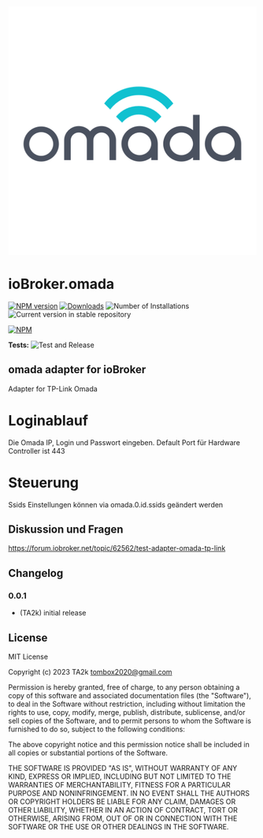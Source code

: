 ![Logo](admin/omada.png)

# ioBroker.omada

[![NPM version](https://img.shields.io/npm/v/iobroker.omada.svg)](https://www.npmjs.com/package/iobroker.omada)
[![Downloads](https://img.shields.io/npm/dm/iobroker.omada.svg)](https://www.npmjs.com/package/iobroker.omada)
![Number of Installations](https://iobroker.live/badges/omada-installed.svg)
![Current version in stable repository](https://iobroker.live/badges/omada-stable.svg)

[![NPM](https://nodei.co/npm/iobroker.omada.png?downloads=true)](https://nodei.co/npm/iobroker.omada/)

**Tests:** ![Test and Release](https://github.com/TA2k/ioBroker.omada/workflows/Test%20and%20Release/badge.svg)

## omada adapter for ioBroker

Adapter for TP-Link Omada

# Loginablauf

Die Omada IP, Login und Passwort eingeben.
Default Port für Hardware Controller ist 443

# Steuerung

Ssids Einstellungen können via omada.0.id.ssids geändert werden

## Diskussion und Fragen

<https://forum.iobroker.net/topic/62562/test-adapter-omada-tp-link>

## Changelog

### 0.0.1

- (TA2k) initial release

## License

MIT License

Copyright (c) 2023 TA2k <tombox2020@gmail.com>

Permission is hereby granted, free of charge, to any person obtaining a copy
of this software and associated documentation files (the "Software"), to deal
in the Software without restriction, including without limitation the rights
to use, copy, modify, merge, publish, distribute, sublicense, and/or sell
copies of the Software, and to permit persons to whom the Software is
furnished to do so, subject to the following conditions:

The above copyright notice and this permission notice shall be included in all
copies or substantial portions of the Software.

THE SOFTWARE IS PROVIDED "AS IS", WITHOUT WARRANTY OF ANY KIND, EXPRESS OR
IMPLIED, INCLUDING BUT NOT LIMITED TO THE WARRANTIES OF MERCHANTABILITY,
FITNESS FOR A PARTICULAR PURPOSE AND NONINFRINGEMENT. IN NO EVENT SHALL THE
AUTHORS OR COPYRIGHT HOLDERS BE LIABLE FOR ANY CLAIM, DAMAGES OR OTHER
LIABILITY, WHETHER IN AN ACTION OF CONTRACT, TORT OR OTHERWISE, ARISING FROM,
OUT OF OR IN CONNECTION WITH THE SOFTWARE OR THE USE OR OTHER DEALINGS IN THE
SOFTWARE.

